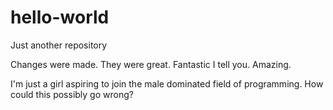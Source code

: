 # hello-world
Just another repository


Changes were made. They were great. Fantastic I tell you. Amazing. 


I'm just a girl aspiring to join the male dominated field of programming. How could this possibly go wrong?
